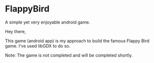 # FlappyBird
A simple yet very enjoyable android game.

Hey there,

This game (android app) is my approach to build the famous Flappy Bird game.
I've used libGDX to do so.

Note: The game is not completed and will be completed shortly.
